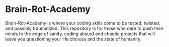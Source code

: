# Brain-Rot-Academy
Brain-Rot-Academy is where your coding skills come to be tested, twisted, and possibly traumatized. This repository is for those who dare to push their minds to the edge of sanity, coding absurd and chaotic projects that will leave you questioning your life choices and the state of humanity.
